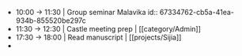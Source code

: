 - 10:00 -> 11:30 | Group seminar Malavika
  id:: 67334762-cb5a-41ea-934b-855520be297c
- 11:30 -> 12:30 | Castle meeting prep | [[category/Admin]]
- 17:30 -> 18:00 | Read manuscript | [[projects/Sijia]]
-